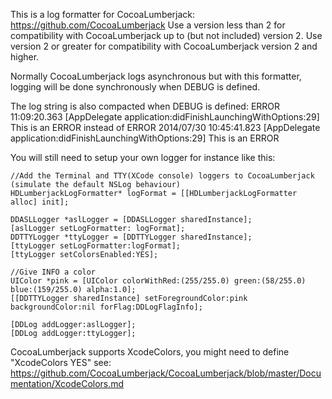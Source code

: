 This is a log formatter for CocoaLumberjack: https://github.com/CocoaLumberjack
Use a version less than 2 for compatibility with CocoaLumberjack up to (but not included) version 2.
Use version 2 or greater for compatibility with CocoaLumberjack version 2 and higher.


Normally CocoaLumberjack logs asynchronous but with this formatter, logging will be done synchronously when DEBUG is defined.


The log string is also compacted when DEBUG is defined:
    ERROR   11:09:20.363 [AppDelegate application:didFinishLaunchingWithOptions:29] This is an ERROR
instead of
    ERROR   2014/07/30 10:45:41.823 [AppDelegate application:didFinishLaunchingWithOptions:29] This is an ERROR


You will still need to setup your own logger for instance like this:
    
    //Add the Terminal and TTY(XCode console) loggers to CocoaLumberjack (simulate the default NSLog behaviour)
    HDLumberjackLogFormatter* logFormat = [[HDLumberjackLogFormatter alloc] init];
    
    DDASLLogger *aslLogger = [DDASLLogger sharedInstance];
    [aslLogger setLogFormatter: logFormat];
    DDTTYLogger *ttyLogger = [DDTTYLogger sharedInstance];
    [ttyLogger setLogFormatter:logFormat];
    [ttyLogger setColorsEnabled:YES];
    
    //Give INFO a color
    UIColor *pink = [UIColor colorWithRed:(255/255.0) green:(58/255.0) blue:(159/255.0) alpha:1.0];
    [[DDTTYLogger sharedInstance] setForegroundColor:pink backgroundColor:nil forFlag:DDLogFlagInfo];
    
    [DDLog addLogger:aslLogger];
    [DDLog addLogger:ttyLogger];


CocoaLumberjack supports XcodeColors, you might need to define "XcodeColors YES" see:
https://github.com/CocoaLumberjack/CocoaLumberjack/blob/master/Documentation/XcodeColors.md
